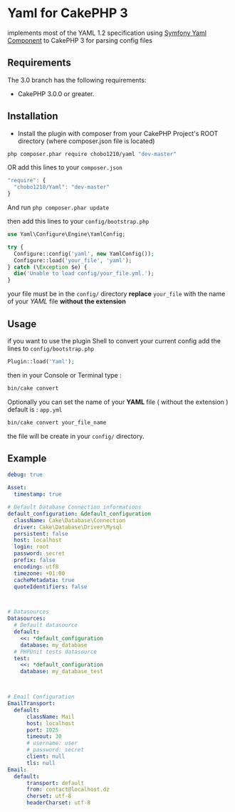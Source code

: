 Yaml for __CakePHP 3__
====
implements most of the YAML 1.2 specification using [Symfony Yaml Component](https://github.com/symfony/Yaml) to CakePHP 3 for parsing config files

## Requirements

The 3.0 branch has the following requirements:

* CakePHP 3.0.0 or greater.

## Installation

* Install the plugin with composer from your CakePHP Project's ROOT directory (where composer.json file is located)
```sh
php composer.phar require chobo1210/yaml "dev-master"
```

OR
add this lines to your `composer.json`

```javascript
"require": {
  "chobo1210/Yaml": "dev-master"
}
```

And run `php composer.phar update`



then add this lines to your `config/bootstrap.php`

```php
use Yaml\Configure\Engine\YamlConfig;

try {
  Configure::config('yaml', new YamlConfig());
  Configure::load('your_file', 'yaml');
} catch (\Exception $e) {
  die('Unable to load config/your_file.yml.');
}
```
your file must be in the `config/` directory __replace__ `your_file` with the name of your _YAML_ file __without the extension__

## Usage

if you want to use the plugin Shell to convert your current config add the lines to `config/bootstrap.php`

```php
Plugin::load('Yaml');
```
then in your Console or Terminal type :
```sh
bin/cake convert
```

Optionally you can set the name of your __YAML__ file ( without the extension )  default is : `app.yml`

```sh 
bin/cake convert your_file_name
```

the file will be create in your `config/` directory.



## Example

```yml
debug: true

Asset:
  timestamp: true

# Default Database Connection informations
default_configuration: &default_configuration
  className: Cake\Database\Connection
  driver: Cake\Database\Driver\Mysql
  persistent: false
  host: localhost
  login: root
  password: secret
  prefix: false
  encoding: utf8
  timezone: +01:00
  cacheMetadata: true
  quoteIdentifiers: false  



# Datasources
Datasources:
  # Default datasource
  default: 
    <<: *default_configuration
    database: my_database
  # PHPUnit tests datasource
  test:
    <<: *default_configuration
    database: my_database_test



# Email Configuration
EmailTransport:
  default:
      className: Mail
      host: localhost
      port: 1025
      timeout: 30
      # username: user
      # password: secret
      client: null
      tls: null
Email:
  default:
      transport: default
      from: contact@localhost.dz
      cherset: utf-8
      headerCharset: utf-8   
```
